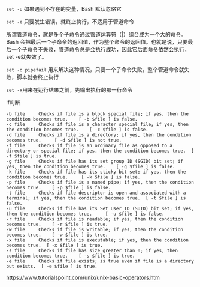 `set -u` 如果遇到不存在的变量，Bash 默认忽略它

`set -e` 只要发生错误，就终止执行，不适用于管道命令

所谓管道命令，就是多个子命令通过管道运算符（|）组合成为一个大的命令。Bash 会把最后一个子命令的返回值，作为整个命令的返回值。也就是说，只要最后一个子命令不失败，管道命令总是会执行成功，因此它后面命令依然会执行，set -e就失效了。

`set -o pipefail` 用来解决这种情况，只要一个子命令失败，整个管道命令就失败，脚本就会终止执行

`set -x`用来在运行结果之前，先输出执行的那一行命令



if判断
```shell
-b file     Checks if file is a block special file; if yes, then the condition becomes true.    [ -b $file ] is false.
-c file     Checks if file is a character special file; if yes, then the condition becomes true.    [ -c $file ] is false.
-d file     Checks if file is a directory; if yes, then the condition becomes true.     [ -d $file ] is not true.
-f file     Checks if file is an ordinary file as opposed to a directory or special file; if yes, then the condition becomes true.  [ -f $file ] is true.
-g file     Checks if file has its set group ID (SGID) bit set; if yes, then the condition becomes true.    [ -g $file ] is false.
-k file     Checks if file has its sticky bit set; if yes, then the condition becomes true.     [ -k $file ] is false.
-p file     Checks if file is a named pipe; if yes, then the condition becomes true.    [ -p $file ] is false.
-t file     Checks if file descriptor is open and associated with a terminal; if yes, then the condition becomes true.  [ -t $file ] is false.
-u file     Checks if file has its Set User ID (SUID) bit set; if yes, then the condition becomes true.     [ -u $file ] is false.
-r file     Checks if file is readable; if yes, then the condition becomes true.    [ -r $file ] is true.
-w file     Checks if file is writable; if yes, then the condition becomes true.    [ -w $file ] is true.
-x file     Checks if file is executable; if yes, then the condition becomes true.  [ -x $file ] is true.
-s file     Checks if file has size greater than 0; if yes, then condition becomes true.    [ -s $file ] is true.
-e file     Checks if file exists; is true even if file is a directory but exists.  [ -e $file ] is true.
```

https://www.tutorialspoint.com/unix/unix-basic-operators.htm


